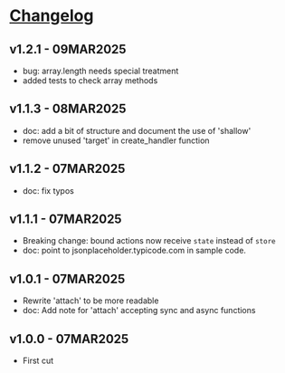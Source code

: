 # [Changelog](https://github.com/million-views/packages/commits/main/deepstate)

## v1.2.1 - 09MAR2025

- bug: array.length needs special treatment
- added tests to check array methods

## v1.1.3 - 08MAR2025

- doc: add a bit of structure and document the use of 'shallow'
- remove unused 'target' in create_handler function

## v1.1.2 - 07MAR2025

- doc: fix typos

## v1.1.1 - 07MAR2025

- Breaking change: bound actions now receive `state` instead of `store`
- doc: point to jsonplaceholder.typicode.com in sample code.

## v1.0.1 - 07MAR2025

- Rewrite 'attach' to be more readable
- doc: Add note for 'attach' accepting sync and async functions

## v1.0.0 - 07MAR2025

- First cut

